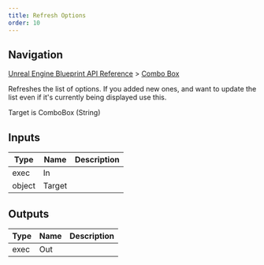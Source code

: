 ```yaml
---
title: Refresh Options
order: 10
---
```

## Navigation

[Unreal Engine Blueprint API Reference](https://dev.epicgames.com/documentation/en-us/unreal-engine/BlueprintAPI) > [Combo Box](https://dev.epicgames.com/documentation/en-us/unreal-engine/BlueprintAPI/ComboBox)

Refreshes the list of options. If you added new ones, and want to update the list even if it's
currently being displayed use this.

Target is ComboBox (String)

## Inputs

| Type | Name | Description |
| --- | --- | --- |
| exec | In |  |
| object | Target |  |

## Outputs

| Type | Name | Description |
| --- | --- | --- |
| exec | Out |  |

